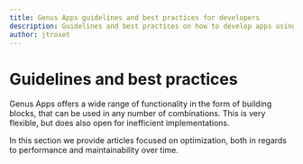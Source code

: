 ```yaml
---
title: Genus Apps guidelines and best practices for developers
description: Guidelines and best practices on how to develop apps using Genus Studio
author: jtroset
---
```

# Guidelines and best practices

Genus Apps offers a wide range of functionality in the form of building blocks, that can be used in any number of combinations. This is very flexible, but does also open for inefficient implementations.

In this section we provide articles focused on optimization, both in regards to performance and maintainability over time.